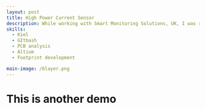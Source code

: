 ```yaml
---
layout: post
title: High Power Current Sensor
description: While working with Smart Monitoring Solutions, UK, I was responsible for developing a compact and high-efficiency six-layer PCB that integrated an STM32 microcontroller with a Raspberry Pi to create a powerful embedded tracking solution. The objective was to deliver a real-time, multi-channel tracking system for use in transportation, asset monitoring, and security applications. I enabled seamless communication with GPS, GSM, and GNSS modules, ensuring reliable global positioning and remote data access. The PCB was carefully designed in Altium with a strong emphasis on high-reliability signal routing, robust power distribution, and modular expandability to support future scalability. By aligning the hardware design with long-term product strategy and cross-industry requirements, I contributed directly to the development of a functional prototype that demonstrated global object tracking capability. This prototype formed the foundation of a commercial-grade solution and highlighted my ability to blend embedded systems engineering with strategic product vision.
skills: 
  - Kiel
  - GItbash
  - PCB analysis
  - Altium
  - Footprint development

main-image: /6layer.png
---
```


# This is another demo



